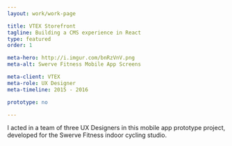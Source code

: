 ```yaml
---
layout: work/work-page

title: VTEX Storefront
tagline: Building a CMS experience in React
type: featured
order: 1

meta-hero: http://i.imgur.com/bnRzVnV.png
meta-alt: Swerve Fitness Mobile App Screens

meta-client: VTEX
meta-role: UX Designer
meta-timeline: 2015 - 2016

prototype: no

---
```


I acted in a team of three UX Designers in this mobile app prototype project, developed for the Swerve Fitness indoor cycling studio.
